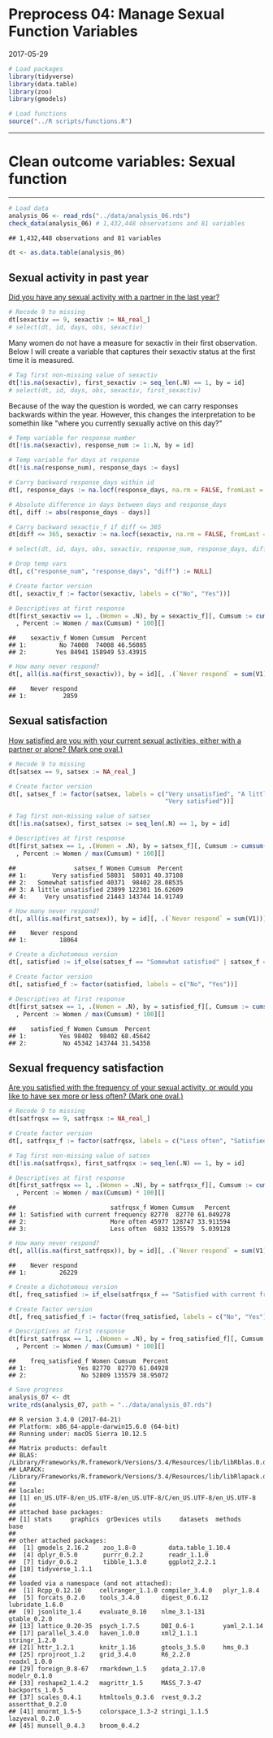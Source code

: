 Preprocess 04: Manage Sexual Function Variables
================
2017-05-29

``` r
# Load packages
library(tidyverse)
library(data.table)
library(zoo)
library(gmodels)

# Load functions
source("../R scripts/functions.R")
```

------------------------------------------------------------------------

Clean outcome variables: Sexual function
========================================

------------------------------------------------------------------------

``` r
# Load data
analysis_06 <- read_rds("../data/analysis_06.rds")
check_data(analysis_06) # 1,432,448 observations and 81 variables
```

    ## 1,432,448 observations and 81 variables

``` r
dt <- as.data.table(analysis_06)
```

Sexual activity in past year
----------------------------

[Did you have any sexual activity with a partner in the last year?](https://www.whi.org/researchers/data/WhiDataDict/f37_ctos_inv.pdf)

``` r
# Recode 9 to missing
dt[sexactiv == 9, sexactiv := NA_real_]
# select(dt, id, days, obs, sexactiv)
```

Many women do not have a measure for sexactiv in their first observation. Below I will create a variable that captures their sexactiv status at the first time it is measured.

``` r
# Tag first non-missing value of sexactiv
dt[!is.na(sexactiv), first_sexactiv := seq_len(.N) == 1, by = id]
# select(dt, id, days, obs, sexactiv, first_sexactiv)
```

Because of the way the question is worded, we can carry responses backwards within the year. However, this changes the interpretation to be somethin like "where you currently sexually active on this day?"

``` r
# Temp variable for response number
dt[!is.na(sexactiv), response_num := 1:.N, by = id]

# Temp variable for days at response
dt[!is.na(response_num), response_days := days]

# Carry backward response_days within id
dt[, response_days := na.locf(response_days, na.rm = FALSE, fromLast = TRUE), by = id]

# Absolute difference in days between days and response_days
dt[, diff := abs(response_days - days)]

# Carry backward sexactiv_f if diff <= 365
dt[diff <= 365, sexactiv := na.locf(sexactiv, na.rm = FALSE, fromLast = TRUE), by = id]

# select(dt, id, days, obs, sexactiv, response_num, response_days, diff)

# Drop temp vars
dt[, c("response_num", "response_days", "diff") := NULL]

# Create factor version
dt[, sexactiv_f := factor(sexactiv, labels = c("No", "Yes"))]

# Descriptives at first response
dt[first_sexactiv == 1, .(Women = .N), by = sexactiv_f][, Cumsum := cumsum(Women)][
  , Percent := Women / max(Cumsum) * 100][]
```

    ##    sexactiv_f Women Cumsum  Percent
    ## 1:         No 74008  74008 46.56085
    ## 2:        Yes 84941 158949 53.43915

``` r
# How many never respond?
dt[, all(is.na(first_sexactiv)), by = id][, .(`Never respond` = sum(V1))][] # 2,859
```

    ##    Never respond
    ## 1:          2859

Sexual satisfaction
-------------------

[How satisfied are you with your current sexual activities, either with a partner or alone? (Mark one oval.)](https://www.whi.org/researchers/data/WhiDataDict/f37_ctos_inv.pdf)

``` r
# Recode 9 to missing
dt[satsex == 9, satsex := NA_real_]

# Create factor version
dt[, satsex_f := factor(satsex, labels = c("Very unsatisfied", "A little unsatisfied", "Somewhat satisfied",
                                           "Very satisfied"))]

# Tag first non-missing value of satsex
dt[!is.na(satsex), first_satsex := seq_len(.N) == 1, by = id]

# Descriptives at first response
dt[first_satsex == 1, .(Women = .N), by = satsex_f][, Cumsum := cumsum(Women)][
  , Percent := Women / max(Cumsum) * 100][]
```

    ##                satsex_f Women Cumsum  Percent
    ## 1:       Very satisfied 58031  58031 40.37108
    ## 2:   Somewhat satisfied 40371  98402 28.08535
    ## 3: A little unsatisfied 23899 122301 16.62609
    ## 4:     Very unsatisfied 21443 143744 14.91749

``` r
# How many never respond?
dt[, all(is.na(first_satsex)), by = id][, .(`Never respond` = sum(V1))][] # 18,064
```

    ##    Never respond
    ## 1:         18064

``` r
# Create a dichotomous version
dt[, satisfied := if_else(satsex_f == "Somewhat satisfied" | satsex_f == "Very satisfied", 1, 0, NA_real_)]

# Create factor version
dt[, satisfied_f := factor(satisfied, labels = c("No", "Yes"))]

# Descriptives at first response
dt[first_satsex == 1, .(Women = .N), by = satisfied_f][, Cumsum := cumsum(Women)][
  , Percent := Women / max(Cumsum) * 100][]
```

    ##    satisfied_f Women Cumsum  Percent
    ## 1:         Yes 98402  98402 68.45642
    ## 2:          No 45342 143744 31.54358

Sexual frequency satisfaction
-----------------------------

[Are you satisfied with the frequency of your sexual activity, or would you like to have sex more or less often? (Mark one oval.)](https://www.whi.org/researchers/data/WhiDataDict/f37_ctos_inv.pdf)

``` r
# Recode 9 to missing
dt[satfrqsx == 9, satfrqsx := NA_real_]

# Create factor version
dt[, satfrqsx_f := factor(satfrqsx, labels = c("Less often", "Satisfied with current frequency", "More often"))]

# Tag first non-missing value of satsex
dt[!is.na(satfrqsx), first_satfrqsx := seq_len(.N) == 1, by = id]

# Descriptives at first response
dt[first_satfrqsx == 1, .(Women = .N), by = satfrqsx_f][, Cumsum := cumsum(Women)][
  , Percent := Women / max(Cumsum) * 100][]
```

    ##                          satfrqsx_f Women Cumsum   Percent
    ## 1: Satisfied with current frequency 82770  82770 61.049278
    ## 2:                       More often 45977 128747 33.911594
    ## 3:                       Less often  6832 135579  5.039128

``` r
# How many never respond?
dt[, all(is.na(first_satfrqsx)), by = id][, .(`Never respond` = sum(V1))][] # 26,229
```

    ##    Never respond
    ## 1:         26229

``` r
# Create a dichotomous version
dt[, freq_satisfied := if_else(satfrqsx_f == "Satisfied with current frequency", 1, 0, NA_real_)]

# Create factor version
dt[, freq_satisfied_f := factor(freq_satisfied, labels = c("No", "Yes"))]

# Descriptives at first response
dt[first_satfrqsx == 1, .(Women = .N), by = freq_satisfied_f][, Cumsum := cumsum(Women)][
  , Percent := Women / max(Cumsum) * 100][]
```

    ##    freq_satisfied_f Women Cumsum  Percent
    ## 1:              Yes 82770  82770 61.04928
    ## 2:               No 52809 135579 38.95072

``` r
# Save progress
analysis_07 <- dt
write_rds(analysis_07, path = "../data/analysis_07.rds")
```

    ## R version 3.4.0 (2017-04-21)
    ## Platform: x86_64-apple-darwin15.6.0 (64-bit)
    ## Running under: macOS Sierra 10.12.5
    ## 
    ## Matrix products: default
    ## BLAS: /Library/Frameworks/R.framework/Versions/3.4/Resources/lib/libRblas.0.dylib
    ## LAPACK: /Library/Frameworks/R.framework/Versions/3.4/Resources/lib/libRlapack.dylib
    ## 
    ## locale:
    ## [1] en_US.UTF-8/en_US.UTF-8/en_US.UTF-8/C/en_US.UTF-8/en_US.UTF-8
    ## 
    ## attached base packages:
    ## [1] stats     graphics  grDevices utils     datasets  methods   base     
    ## 
    ## other attached packages:
    ##  [1] gmodels_2.16.2    zoo_1.8-0         data.table_1.10.4
    ##  [4] dplyr_0.5.0       purrr_0.2.2       readr_1.1.0      
    ##  [7] tidyr_0.6.2       tibble_1.3.0      ggplot2_2.2.1    
    ## [10] tidyverse_1.1.1  
    ## 
    ## loaded via a namespace (and not attached):
    ##  [1] Rcpp_0.12.10     cellranger_1.1.0 compiler_3.4.0   plyr_1.8.4      
    ##  [5] forcats_0.2.0    tools_3.4.0      digest_0.6.12    lubridate_1.6.0 
    ##  [9] jsonlite_1.4     evaluate_0.10    nlme_3.1-131     gtable_0.2.0    
    ## [13] lattice_0.20-35  psych_1.7.5      DBI_0.6-1        yaml_2.1.14     
    ## [17] parallel_3.4.0   haven_1.0.0      xml2_1.1.1       stringr_1.2.0   
    ## [21] httr_1.2.1       knitr_1.16       gtools_3.5.0     hms_0.3         
    ## [25] rprojroot_1.2    grid_3.4.0       R6_2.2.0         readxl_1.0.0    
    ## [29] foreign_0.8-67   rmarkdown_1.5    gdata_2.17.0     modelr_0.1.0    
    ## [33] reshape2_1.4.2   magrittr_1.5     MASS_7.3-47      backports_1.0.5 
    ## [37] scales_0.4.1     htmltools_0.3.6  rvest_0.3.2      assertthat_0.2.0
    ## [41] mnormt_1.5-5     colorspace_1.3-2 stringi_1.1.5    lazyeval_0.2.0  
    ## [45] munsell_0.4.3    broom_0.4.2
